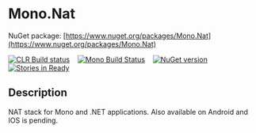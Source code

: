 Mono.Nat
========

NuGet package: [https://www.nuget.org/packages/Mono.Nat](https://www.nuget.org/packages/Mono.Nat)

[![CLR Build status](https://ci.appveyor.com/api/projects/status/ji0fbdgaxpa7bvc0)](https://ci.appveyor.com/project/nterry/mono-nat)&nbsp;&nbsp;&nbsp;&nbsp;[![Mono Build Status](https://travis-ci.org/nterry/Mono.Nat.svg)](https://travis-ci.org/nterry/Mono.Nat)&nbsp;&nbsp;&nbsp;&nbsp;[![NuGet version](https://badge.fury.io/nu/Mono.Nat.png)](http://badge.fury.io/nu/Mono.Nat)&nbsp;&nbsp;&nbsp;&nbsp;[![Stories in Ready](https://badge.waffle.io/nterry/mono.nat.png?label=ready&title=Ready)](https://waffle.io/nterry/mono.nat)


Description
-----------
NAT stack for Mono and .NET applications. Also available on Android and IOS is pending.


